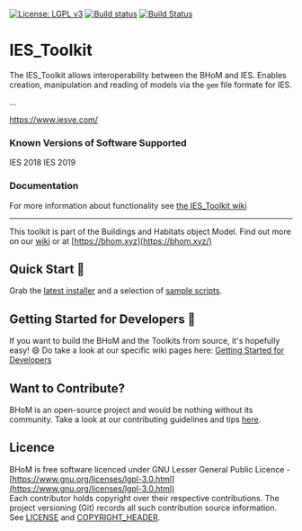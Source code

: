 [![License: LGPL v3](https://img.shields.io/badge/License-LGPL%20v3-blue.svg)](https://www.gnu.org/licenses/lgpl-3.0) [![Build status](https://ci.appveyor.com/api/projects/status/6y66pilefilq19km/branch/master?svg=true)](https://ci.appveyor.com/api/projects/status/ies_toolkit/branch/master) [![Build Status](https://dev.azure.com/BHoMBot/BHoM/_apis/build/status/IES_Toolkit/IES_Toolkit.CheckCore?branchName=master)](https://dev.azure.com/BHoMBot/BHoM/_build/latest?definitionId=189&branchName=master)

# IES_Toolkit 

The IES_Toolkit allows interoperability between the BHoM and IES. Enables creation, manipulation and reading of models via the `gem` file formate for IES.

...

https://www.iesve.com/

### Known Versions of Software Supported
IES 2018
IES 2019

### Documentation
For more information about functionality see [the IES_Toolkit wiki](https://github.com/BHoM/IES_Toolkit/wiki)

---
This toolkit is part of the Buildings and Habitats object Model. Find out more on our [wiki](https://github.com/BHoM/documentation/wiki) or at [https://bhom.xyz](https://bhom.xyz/)

## Quick Start 🚀 

Grab the [latest installer](https://bhom.xyz/) and a selection of [sample scripts](https://github.com/BHoM/samples).


## Getting Started for Developers 🤖 

If you want to build the BHoM and the Toolkits from source, it's hopefully easy! 😄 
Do take a look at our specific wiki pages here: [Getting Started for Developers](https://github.com/BHoM/documentation/wiki/Getting-started-for-developers)


## Want to Contribute? ##

BHoM is an open-source project and would be nothing without its community. Take a look at our contributing guidelines and tips [here](https://github.com/BHoM/BHoM/blob/master/CONTRIBUTING.md).


## Licence ##

BHoM is free software licenced under GNU Lesser General Public Licence - [https://www.gnu.org/licenses/lgpl-3.0.html](https://www.gnu.org/licenses/lgpl-3.0.html)  
Each contributor holds copyright over their respective contributions.
The project versioning (Git) records all such contribution source information.
See [LICENSE](https://github.com/BHoM/BHoM/blob/master/LICENSE) and [COPYRIGHT_HEADER](https://github.com/BHoM/BHoM/blob/master/COPYRIGHT_HEADER.txt).
